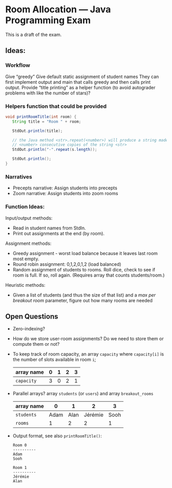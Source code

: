 # Room Allocation — Java Programming Exam

This is a draft of the exam.

## Ideas:

### Workflow
Give “greedy” 
Give default static assignment of student names
They can first implement output and main that calls greedy and then calls print output.
Provide “title printing” as a helper function (to avoid autograder problems with like the number of stars)?


### Helpers function that could be provided

```java
void printRoomTitle(int room) {
   String title = "Room " + room;

   StdOut.println(title);

   // the Java method <str>.repeat(<number>) will produce a string made up of
   // <number> consecutive copies of the string <str>
   StdOut.println("-".repeat(s.length));

   StdOut.println();
}
```

### Narratives

- Precepts narrative: Assign students into precepts
- Zoom narrative: Assign students into zoom rooms


### Function Ideas:

Input/output methods:
- Read in student names from StdIn.
- Print out assignments at the end (by room).

Assignment methods:
- Greedy assignment - worst load balance because it leaves last room most empty.
- Round robin assignment: 0,1,2,0,1,2 (load balanced)
- Random assignment of students to rooms. Roll dice, check to see if room is full. If so, roll again. (Requires array that counts students/room.)

Heuristic methods:
- Given a list of students (and thus the size of that list) and a *max per breakout room* parameter, figure out how many rooms are needed


## Open Questions

- Zero-indexing?

- How do we store user-room assignments? Do we need to store them or compute them or not?

- To keep track of room capacity, an array `capacity` where `capacity[i]` is the number of slots available in room `i`;

    | array name | 0 | 1 | 2 | 3 |
    |------------|---|---|---|---|
    | `capacity` | 3 | 0 | 2 | 1 |

- Parallel arrays? array `students` (or `users`) and array `breakout_rooms`

    | array name | 0    | 1    | 2       | 3    |
    |------------|------|------|---------|------|
    | `students` | Adam | Alan | Jérémie | Sooh |
    | `rooms`    | 1    | 2    | 2       | 1    |


- Output format, see also `printRoomTitle()`:

    ```
    Room 0
    ----------
    Adam
    Sooh

    Room 1
    ----------
    Jérémie
    Alan
    ```
